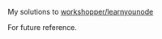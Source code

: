 My solutions to [workshopper/learnyounode](https://github.com/workshopper/learnyounode)

For future reference.
